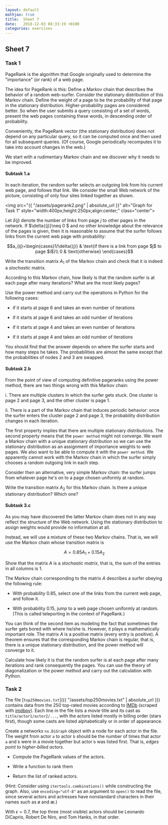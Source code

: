 ```yaml
---
layout: default
mathjax: true
title:  Sheet 7
date:   2018-12-03 08:33:19 +0100
categories: exercises 
---
```


## Sheet 7


### Task 1

PageRank is the algorithm that Google originally used to determine the
"importance" (or rank) of a web page.

The idea for PageRank is this: Define a Markov chain that describes
the behavior of a random web-surfer. Consider the stationary
distribution of this Markov chain. Define the weight of a page to be
the probability of that page in the stationary distribution.
Higher-probability pages are considered better. So when the user
submits a query consisting of a set of words, present the web pages
containing these words, in descending order of probability.

Conveniently, the PageRank vector (the stationary distribution) does
not depend on any particular query, so it can be computed once and
then used for all subsequent queries. (Of course, Google periodically
recomputes it to take into account changes in the web.)

We start with a rudimentary Markov chain and we discover why it needs to
be improved.


#### Subtask 1.a

In each iteration, the random surfer selects an outgoing link from his
current web page, and follows that link. We consider the small Web
network of the picture, consisting of only four sites linked together as
shown.


<img src="{{ "/assets/pagerank2.png" | absolute_url }}" alt="Graph for Task
1" style="width:400px;height:250px;align:center;" class="center">

<!-- ![graph]({{ "/assets/pagerank.png" | absolute_url }}){: .center-image }

-->


Let $\delta{(j)}$ denote the number of links from page $j$ to other pages
in the network. If $\delta{(j)}\neq 0 $ and no other knowledge about the
relevance of the pages is given, then it is reasonable to assume
that the surfer follows links from the current web page with
probability:

$$a_{ij}=\begin{cases}1/\delta{(j)} & \text{if there is a link from page $j$ to page
  $i$}\\
0 & \text{otherwise}
\end{cases}$$ 


Write the transition matrix $A_1$ of the Markov chain and check that it
is indeed a *stochastic* matrix.

According to this Markov chain, how likely is that the random surfer
is at each page after many iterations? What are the most likely
pages?

Use the power method and carry out the operations in Python for the
following cases:

- if it starts at page 6 and takes an even number of iterations

- if it starts at page 6 and takes an odd number of iterations

- if it starts at page 4 and takes an even number of iterations

- if it starts at page 4 and takes an odd number of iterations

You should find that the answer depends on where the surfer starts and
how many steps he takes.  The probabilities are almost the same except
that the probabilities of nodes 2 and 3 are swapped.


#### Subtask 2.b

From the point of view of computing definitive pageranks using the
power method, there are two things wrong with this Markov chain:

i.  There are multiple clusters in which the surfer gets stuck. One
    cluster is page 2 and page 3, and the other cluster is page 1.

ii. There is a part of the Markov chain that induces periodic behavior:
    once the surfer enters the cluster page 2 and page 3, the
    probability distribution changes in each iteration.

The first property implies that there are multiple stationary
distributions. The second property means that the `power method` might
not converge. We want a Markov chain with a unique stationary
distribution so we can use the stationary distribution as an assignment
of importance weights to web pages. We also want to be able to compute
it with the `power method`. We apparently cannot work with the Markov
chain in which the surfer simply chooses a random outgoing link in each
step.

Consider then an alternative, very simple Markov chain: the surfer
jumps from whatever page he's on to a page chosen uniformly
at random.

Write the transition matrix $A_2$ for this Markov chain. Is there a
unique stationary distribution? Which one?


#### Subtask 3.c

As you may have discovered the latter Markov chain does not in any
way reflect the structure of the Web network. Using the stationary
distribution to assign weights would provide no information at all.

Instead, we will use a mixture of these two Markov chains. That is,
we will use the Markov chain whose transition matrix is

$$A = 0.85A_1 + 0.15A_2$$

Show that the matrix $A$ is a *stochastic matrix*, that is, the sum
of the entries in all columns is 1.

The Markov chain corresponding to the matrix $A$ describes a surfer
obeying the following rule:

-   With probability 0.85, select one of the links from the current
    web page, and follow it.

-   With probability 0.15, jump to a web page chosen uniformly
    at random. (This is called teleporting in the context
    of PageRank.)

You can think of the second item as modeling the fact that sometimes the
surfer gets bored with where he/she is. However, it plays a
mathematically important role. The matrix $A$ is a positive matrix
(every entry is positive). A theorem ensures that the corresponding
Markov chain is regular, that is, there is a unique stationary
distribution, and the power method will converge to it.

Calculate how likely it is that the random surfer is at each page
after many iterations and rank consequently the pages. You can use
the theory of diagonalization or the power method and carry out the
calculation with Python.



### Task 2


The file [`top250movies.txt`]({{ "/assets/top250movies.txt" | absolute_url }}) contains data from the 250 top-rated movies according
to
[IMDb](https://www.imdb.com/search/title?groups=top_250&sort=user_rating) (scraped with
[imdbpy](https://imdbpy.sourceforge.io/)).
Each line in the file lists a movie title and its cast as
`title/actor1/actor2/...`, with the actors listed mostly in billing
order (stars first), though some casts are listed alphabetically or in
order of appearance.

Create a networkx `nx.DiGraph` object with a node for each actor in the file.
The weight from actor `a` to actor `b` should be the number of times
that actor `a` and `b` were in a movie together but actor `b` was listed
first.  That is, *edges point to higher-billed actors*.  

- Compute the PageRank values of the actors.

- Write a function to rank them

- Return the list of ranked actors.  


(Hint: Consider using `itertools.combinations()` while
constructing the graph.  Also, use `encoding="utf-8"` as an argument
to `open()` to read the file, since several actors and actresses have
nonstandard characters in their names such as ø and æ.)


With $\epsilon = 0.7$, the top three (most visible) actors should be Leonardo DiCaprio,
Robert De Niro, and Tom Hanks, in that order.
